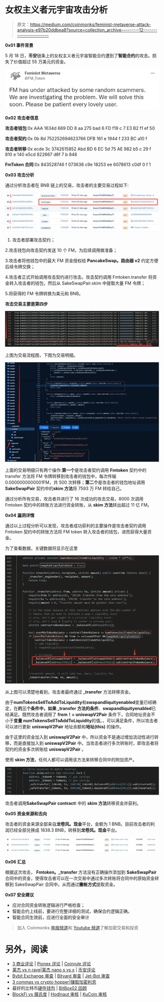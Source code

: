 # 女权主义者元宇宙攻击分析

> 原文：<https://medium.com/coinmonks/feminist-metaverse-attack-analysis-e97b20ddbea8?source=collection_archive---------12----------------------->

**0x01 事件背景**

5 月 18 日，**币安**链条上的女权主义者元宇宙智能合约遭到了**智能合约**的攻击。损失了价值超过 55 万美元的资金。

![](img/7887a720ed0e31d7a79903a4743e5e53.png)

**0x02 攻击者信息**

**攻击者钱包**:0x AAA 1634d 669 DD 8 aa 275 bad 6 FD f19 c 7 E3 B2 f1 ef 50

**攻击者契约**:0x 0b 8d 752252694623766 DFB 161 e 1944 f 233 BC a10 f

**攻击者转移**:0x ecde 3c 3742615852 Abd BD 6 EC 5d 75 AE 982 b5 c 29 f 810 e 140 e5cd 822667 d6f 7 b 848

**FmToken 合同**:0x 843528746 f 073638 c9e 18253 ee 6078613 c0df 0 f 1

**0x03 攻击分析**

通过分析攻击者在 BNB 链上的交易，攻击者的主要交易过程如下:

![](img/4eb31b17294b3095f13113116de32ecb.png)

1.  攻击者部署攻击契约；

2.攻击钱包向攻击契约发送 10 个 FM，为后续调用做准备；

3.攻击者将他钱包中的最大 FM 资金授权给 **PancakeSwap。路由器 v2** 约定方便后续令牌交换；

4.攻击者正式开始调用攻击契约进行攻击。攻击契约调用 Fmtoken.transfer 将资金转入攻击者的钱包，然后从 SakeSwapPair.skim 中提取大量 FM 令牌；

5.将获得的 FM 令牌转换为美元和 BNB。

**攻击交易主要是第四步**

![](img/b2e2a446c493d827cbefde077e149bef.png)

上图为交易流程图，下图为交易明细。

![](img/db215f85cceee6412417de541f20f0f3.png)

上面的交易明细只有两个操作:**第一个**是攻击者契约调用 **Fmtoken** 契约中的 transfer 方法将 FM 令牌转移到攻击者的钱包中，每次传输 0.0000000000001FM，共 500 次转移；**第二个**是攻击者的钱包地址调用 **SakeSwapPair** 契约中的**skim 方法**将 7593 万 FM 转给自己。

通过分析所有交易，攻击者共进行了 16 次成功的攻击交易，8000 次调用 Fmtoken 契约中的转账方法进行资金转账，从 **skim 方法**转出超过 11 亿 FM。

**0x04 漏洞详情**

通过以上过程分析可以发现，攻击者成功获利的主要操作是攻击者契约调用 Fmtoken 契约中的转账方法将 FM token 转入攻击者的钱包，进而获得大量资金。

为了查看数据，关键数据将显示在这里

![](img/3efe2c9341f6a6164b925485b83016fc.png)

从上图可以清楚地看到，攻击者最终通过 **_transfer** 方法转移资金。

由于**numTokensSellToAddToLiquidity**和**swapandliquityenabled**变量已经确定，在**的三个条件中，如果 **_transfer** 方法的条件**、**swapandliquityenabled**已经满足。既然攻击者调用了 **from！= uniswapV2Pair** 条件下，合同地址资金不小于**变量 numTokensSellToAddToLiquidity**的值。，可以满足条件，所以攻击者可以进行更新 **uniswapV2Pair** 地址余额和**地址(this)** 的操作。

由于这里的资金加入到 **uniswapV2Pair** 中，所以资金不是通过增加流动性进行转移，而是直接加入到 **uniswapV2Pair** 中。当攻击者进行多次转账时，即攻击者将契约的资金多次转账给 **uniswapV2Pair** 。

使用 **skim 方法**，任何人都可以调用该方法来转移合同中的附加资产。

![](img/15294a0dba81d1e761ca2cf9a7ee30d0.png)

攻击者调用**SakeSwapPair contract**t 中的 **skim 方法**转移资金并获利。

**0x05 资金来源和去向**

攻击者的资金来源全部来自**龙卷风。现金**平台，金额为 1 BNB。目前攻击者的利润已经全部兑换成 1838.3 BNB，转移到**龙卷风。现金**平台。

![](img/3040c1ecc04960ef7e77e0827f345d2c.png)

**0x06 汇总**

根据这次攻击， **Fmtoken。_transfer** 方法没有正确操作添加到 **SakeSwapPair** 合同中的资金，使得攻击者可以在一次交易中通过多次转账将合同中的原始资金转移到 SakeSwapPair 合同中。从而通过**撇帐方式**提取资金。

**0x07 安全建议**

*   应对合同资金转账逻辑进行严格检查；
*   智能合约上线前，要进行完整详细的测试，确保合约逻辑正确。
*   智能合同生效前，应进行全面的安全审计

> 加入 Coinmonks [电报频道](https://t.me/coincodecap)和 [Youtube 频道](https://www.youtube.com/c/coinmonks/videos)了解加密交易和投资

# 另外，阅读

*   [3 商业评论](/coinmonks/3commas-review-an-excellent-crypto-trading-bot-2020-1313a58bec92) | [Pionex 评论](https://coincodecap.com/pionex-review-exchange-with-crypto-trading-bot) | [Coinrule 评论](/coinmonks/coinrule-review-2021-a-beginner-friendly-crypto-trading-bot-daf0504848ba)
*   [莱杰 vs n rave](/coinmonks/ledger-vs-ngrave-zero-7e40f0c1d694)|[莱杰 nano s vs x](/coinmonks/ledger-nano-s-vs-x-battery-hardware-price-storage-59a6663fe3b0) | [币安评论](/coinmonks/binance-review-ee10d3bf3b6e)
*   [Bybit Exchange 审查](/coinmonks/bybit-exchange-review-dbd570019b71) | [Bityard 审查](https://coincodecap.com/bityard-reivew) | [Jet-Bot 审查](https://coincodecap.com/jet-bot-review)
*   [3 commas vs crypto hopper](/coinmonks/3commas-vs-pionex-vs-cryptohopper-best-crypto-bot-6a98d2baa203)|[赚取加密利息](/coinmonks/earn-crypto-interest-b10b810fdda3)
*   最好的比特币[硬件钱包](/coinmonks/hardware-wallets-dfa1211730c6) | [BitBox02 回顾](/coinmonks/bitbox02-review-your-swiss-bitcoin-hardware-wallet-c36c88fff29)
*   [BlockFi vs 摄氏度](/coinmonks/blockfi-vs-celsius-vs-hodlnaut-8a1cc8c26630) | [Hodlnaut 审核](/coinmonks/hodlnaut-review-best-way-to-hodl-is-to-earn-interest-on-your-bitcoin-6658a8c19edf) | [KuCoin 审核](https://coincodecap.com/kucoin-review)